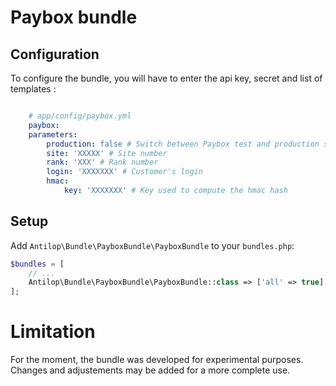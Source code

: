 # Paybox bundle

## Configuration

To configure the bundle, you will have to enter the api key, secret and list of templates :

``` yaml

    # app/config/paybox.yml
    paybox:
    parameters:
        production: false # Switch between Paybox test and production servers
        site: 'XXXXX' # Site number
        rank: 'XXX' # Rank number
        login: 'XXXXXXX' # Customer's login
        hmac:
            key: 'XXXXXXX' # Key used to compute the hmac hash
```

## Setup

Add `Antilop\Bundle\PayboxBundle\PayboxBundle` to your `bundles.php`:

```php
$bundles = [
    // ...
    Antilop\Bundle\PayboxBundle\PayboxBundle::class => ['all' => true]
];
```

# Limitation

For the moment, the bundle was developed for experimental purposes. Changes and adjustements may
be added for a more complete use.